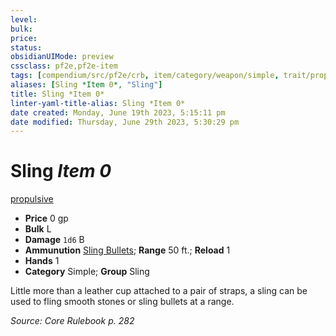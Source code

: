 ```yaml
---
level:
bulk:
price:
status:
obsidianUIMode: preview
cssclass: pf2e,pf2e-item
tags: [compendium/src/pf2e/crb, item/category/weapon/simple, trait/propulsive]
aliases: [Sling *Item 0*, "Sling"]
title: Sling *Item 0*
linter-yaml-title-alias: Sling *Item 0*
date created: Monday, June 19th 2023, 5:15:11 pm
date modified: Thursday, June 29th 2023, 5:30:29 pm
---
```


# Sling *Item 0*

[propulsive](rules/traits/propulsive.md)  

- **Price** 0 gp
- **Bulk** L
- **Damage** `1d6` B
- **Ammunution** [Sling Bullets](compendium/equipment/items/sling-bullets.md); **Range** 50 ft.; **Reload** 1
- **Hands** 1
- **Category** Simple; **Group** Sling

Little more than a leather cup attached to a pair of straps, a sling can be used to fling smooth stones or sling bullets at a range.

*Source: Core Rulebook p. 282*
